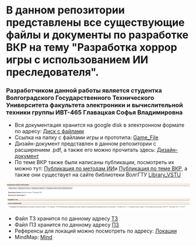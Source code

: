 # В данном репозитории представлены все существующие файлы и документы по разработке ВКР на тему "Разработка хоррор игры с использованием ИИ преследователя". 
### Разработчиком данной работы является студентка Волгоградского Государственного Технического Университета факультета электроники и вычислительной техники группы ИВТ-465 Главацкая Софья Владимировна
+ Вся документация хранится на google disk в электронном формате по адресу: [Диск с файлами](https://drive.google.com/drive/folders/1M2DxSfArPNMR7Jf72ocKCYPD0tzLARwo?usp=share_link)
+ Ссылка на папку с файлами игры и прототипа: [Game_File](https://drive.google.com/drive/folders/1WjGYKQFWpgV5GWJhHB97EZZWsGGoGamx?usp=share_link)
+ Дизайн-документ представлен в данном репозитории с расширением .pdf, а также его можно прочитать здесь: [Дизайн-документ](https://docs.google.com/document/d/19EyUOScNxvx73YKZrhxqUZdmNt0Yszb1k2QCXRXGdhg/edit)
+ По теме ВКР также были написаны публикации, посмотреть их можно тут: [Публикация по методам ИИ](https://drive.google.com/drive/folders/1BlTzVMvPBMTL5iG6IhpR2I39A72fqIPY?usp=share_link)и [Публикация по теме ВКР](https://docs.google.com/document/d/1A-xFfwDWKlfuLeDfIVeuFxKRP7KHD8T_4-r33WIfm7U/edit?usp=share_link), а также они существует на сайте библиотеки ВолгГТУ [Library_VSTU](http://library.vstu.ru/)

![Публикация](публ.jpg)


+ Файл ТЗ хранится по данному адресу [ТЗ](https://docs.google.com/document/d/1xZujccvOd6E_w-PFKEx_dJ6zA83LKipU/edit)
+ Файл ПЗ хранится по данному адресу [ПЗ](https://docs.google.com/document/d/1KDL00usfFFaBSXuffdM98uvN2CnuXR-6uQSJgzpBb_M/edit?usp=share_link)
+ Референсы для локаций можно посмотреть по адресу: [Локации](https://drive.google.com/drive/folders/1ooyqS_C1eY3pAhUp2gorhiRV9x7Irn5p?usp=share_link)
+ MindMap: [Mind](https://www.mindmeister.com/map/2546883277?t=8XxDIB7JMs)

